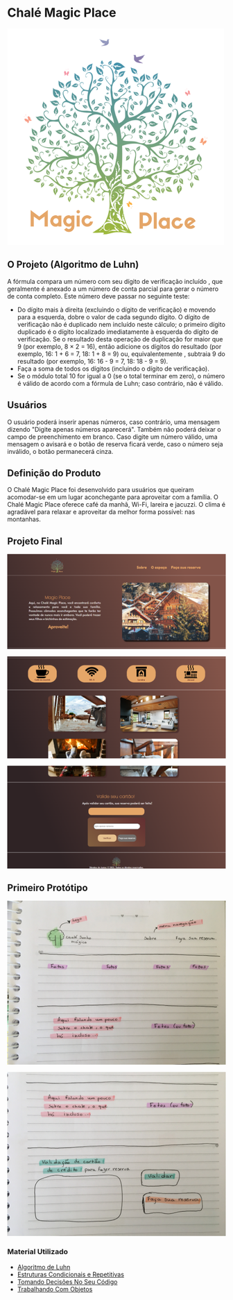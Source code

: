 # **Chalé Magic Place**


![Logo do Projeto](https://github.com/rayannepinto/SAP008-card-validation/blob/3843638d26d43b918959ce625070db92626d9bb7/src/imagens/magicplace.png)

## **O Projeto (Algoritmo de Luhn)**

A fórmula compara um número com seu dígito de verificação incluído , que geralmente é anexado a um número de conta parcial para gerar o número de conta completo. Este número deve passar no seguinte teste:

- Do dígito mais à direita (excluindo o dígito de verificação) e movendo para a esquerda, dobre o valor de cada segundo dígito. O dígito de verificação não é duplicado nem incluído neste cálculo; o primeiro dígito duplicado é o dígito localizado imediatamente à esquerda do dígito de verificação. Se o resultado desta operação de duplicação for maior que 9 (por exemplo, 8 × 2 = 16), então adicione os dígitos do resultado (por exemplo, 16: 1 + 6 = 7, 18: 1 + 8 = 9) ou, equivalentemente , subtraia 9 do resultado (por exemplo, 16: 16 - 9 = 7, 18: 18 - 9 = 9).
- Faça a soma de todos os dígitos (incluindo o dígito de verificação).
- Se o módulo total 10 for igual a 0 (se o total terminar em zero), o número é válido de acordo com a fórmula de Luhn; caso contrário, não é válido.

## **Usuários**

O usuário poderá inserir apenas números, caso contrário, uma mensagem dizendo "Digite apenas números aparecerá". Também não poderá deixar o campo de preenchimento em branco. Caso digite um número válido, uma mensagem o avisará e o botão de reserva ficará verde, caso o número seja inválido, o botão permanecerá cinza. 


## **Definição do Produto**

O Chalé Magic Place foi desenvolvido para usuários que queiram acomodar-se em um lugar aconchegante para aproveitar com a família. O Chalé Magic Place oferece café da manhã, Wi-Fi, lareira e jacuzzi. O clima é agradável para relaxar e aproveitar da melhor forma possível: nas montanhas.


## **Projeto Final**

![imagem1.png](https://github.com/rayannepinto/SAP008-card-validation/blob/0a181b90942036f9f44da99f6d7dd09a07b4a7eb/src/imagens/site1.png)



![imagem2.png](https://github.com/rayannepinto/SAP008-card-validation/blob/0a181b90942036f9f44da99f6d7dd09a07b4a7eb/src/imagens/site2.png)



![imagem3.png](https://github.com/rayannepinto/SAP008-card-validation/blob/0a181b90942036f9f44da99f6d7dd09a07b4a7eb/src/imagens/site3.png)



## **Primeiro Protótipo**


![prot1.jpg](https://github.com/rayannepinto/SAP008-card-validation/blob/3843638d26d43b918959ce625070db92626d9bb7/src/imagens/prot1.jpg)


![prot2.jpg](https://github.com/rayannepinto/SAP008-card-validation/blob/3843638d26d43b918959ce625070db92626d9bb7/src/imagens/prot2.jpg)



### **Material Utilizado**

* [Algoritmo de Luhn](https://www.linkedin.com/pulse/algoritmo-de-luhn-valida%C3%A7%C3%A3o-n%C3%BAmero-cart%C3%A3o-cr%C3%A9dito-pdi-hudson-martins-/?originalSubdomain=pt) 
* [Estruturas Condicionais e Repetitivas](https://curriculum.laboratoria.la/pt/topics/javascript/02-flow-control/01-conditionals-and-loops)
* [Tomando Decisões No Seu Código](https://developer.mozilla.org/pt-BR/docs/Learn/JavaScript/Building_blocks/conditionals)
* [Trabalhando Com Objetos](https://developer.mozilla.org/pt-BR/docs/Web/JavaScript/Guide/Working_with_Objects)


